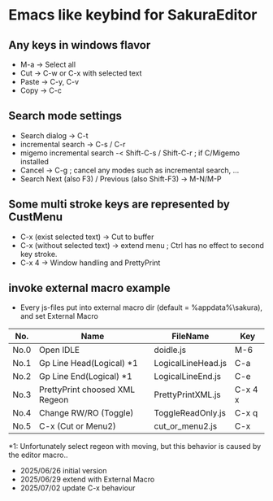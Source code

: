 # Emacs like keybind for SakuraEditor
## Any keys in windows flavor

 - M-a -> Select all 
 - Cut -> C-w or C-x with selected text
 - Paste -> C-y, C-v
 - Copy -> C-c

## Search mode settings
 - Search dialog -> C-t
 - incremental search -> C-s / C-r
 - migemo incremental search -< Shift-C-s / Shift-C-r ; if C/Migemo installed
 - Cancel -> C-g ; cancel any modes such as incremental search, ...
 - Search Next (also F3) / Previous (also Shift-F3) -> M-N/M-P 

## Some multi stroke keys are represented by CustMenu
 - C-x (exist selected text) -> Cut to buffer
 - C-x (without selected text) -> extend menu ; Ctrl has no effect to second key stroke. 
 - C-x 4 -> Window handling and PrettyPrint
 
## invoke external macro example
 - Every js-files put into external macro dir (default = %appdata%\sakura), and set External Macro

 |No.|Name|FileName|Key|
 |--|--|--|--|
 |No.0|Open IDLE|doidle.js|M-6|
 |No.1|Gp Line Head(Logical) *1|LogicalLineHead.js|C-a|
 |No.2|Gp Line End(Logical) *1|LogicalLineEnd.js|C-e|
 |No.3|PrettyPrint choosed XML Regeon|PrettyPrintXML.js|C-x 4 x|
 |No.4|Change RW/RO (Toggle)|ToggleReadOnly.js|C-x q|
 |No.5|C-x (Cut or Menu2)|cut_or_menu2.js|C-x|

 *1: Unfortunately select regeon with moving, but this behavior is caused by the editor macro..

- 2025/06/26 initial version
- 2025/06/29 extend with External Macro
- 2025/07/02 update C-x behaviour
